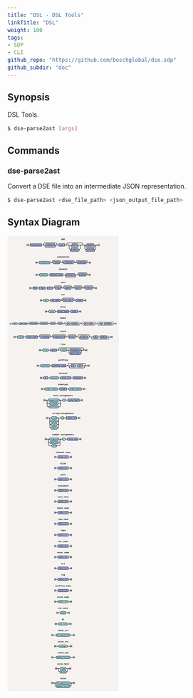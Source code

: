 ```yaml
---
title: "DSL - DSL Tools"
linkTitle: "DSL"
weight: 100
tags:
- SDP
- CLI
github_repo: "https://github.com/boschglobal/dse.sdp"
github_subdir: "doc"
---
```



## Synopsis
DSL Tools.

```bash
$ dse-parse2ast [args]
```


## Commands
### dse-parse2ast

Convert a DSE file into an intermediate JSON representation.

```bash
$ dse-parse2ast <dse_file_path> <json_output_file_path>
```

## Syntax Diagram

![Syntax Diagrams](syntax_diagrams.png)